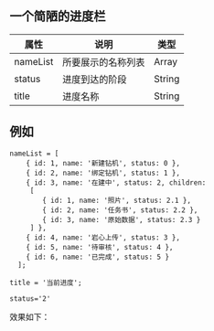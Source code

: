 ## 一个简陋的进度栏
| 属性     | 说明               | 类型   |
|----------|--------------------|--------|
| nameList | 所要展示的名称列表 | Array  |
| status   | 进度到达的阶段     | String |
| title    | 进度名称           | String |

## 例如
```
nameList = [
    { id: 1, name: '新建钻机', status: 0 },
    { id: 2, name: '绑定钻机', status: 1 },
    { id: 3, name: '在建中', status: 2, children: 
     [
        { id: 1, name: '照片', status: 2.1 }, 
        { id: 2, name: '任务书', status: 2.2 }, 
        { id: 3, name: '原始数据', status: 2.3 }
     ] },
    { id: 4, name: '岩心上传', status: 3 },
    { id: 5, name: '待审核', status: 4 },
    { id: 6, name: '已完成', status: 5 }
  ];

title = '当前进度';

status='2'
```

效果如下：
